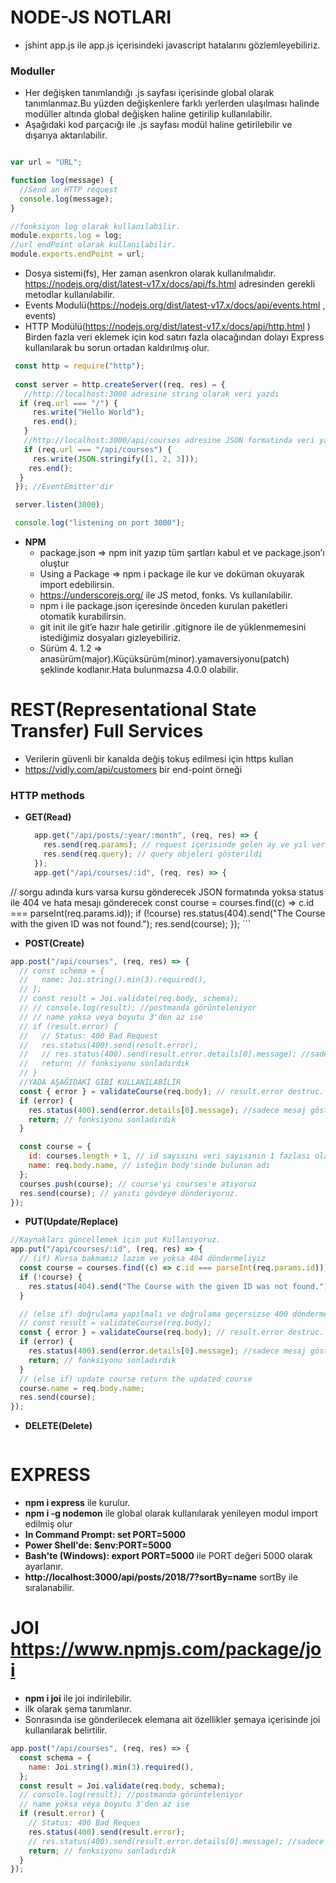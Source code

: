 # NODE-JS NOTLARI
* jshint app.js ile app.js içerisindeki javascript hatalarını gözlemleyebiliriz.
### Moduller
* Her değişken tanımlandığı .js sayfası içerisinde global olarak tanımlanmaz.Bu yüzden değişkenlere farklı yerlerden ulaşılması halinde modüller altında global değişken haline getirilip kullanılabilir.
* Aşağıdaki kod parçacığı ile .js sayfası modül haline getirilebilir ve dışarıya aktarılabilir.

```javascript

var url = "URL";

function log(message) {
  //Send an HTTP request
  console.log(message);
}

//fonksiyon log olarak kullanılabilir.
module.exports.log = log;
//url endPoint olarak kullanılabilir.
module.exports.endPoint = url;

```


*	Dosya sistemi(fs), Her zaman asenkron olarak kullanılmalıdır. https://nodejs.org/dist/latest-v17.x/docs/api/fs.html  adresinden gerekli metodlar kullanılabilir.
*	Events Modulü(https://nodejs.org/dist/latest-v17.x/docs/api/events.html , events) 
* 	HTTP Modülü(https://nodejs.org/dist/latest-v17.x/docs/api/http.html ) Birden fazla veri eklemek için kod satırı fazla olacağından dolayı Express kullanılarak bu sorun ortadan kaldırılmış olur.

```javascript
 const http = require("http");
 
 const server = http.createServer((req, res) = {
   //http://localhost:3000 adresine string olarak veri yazdı
  if (req.url === "/") {
     res.write("Hello World");
     res.end();
   }
   //http://localhost:3000/api/courses adresine JSON formatinda veri yazdı
   if (req.url === "/api/courses") {
     res.write(JSON.stringify([1, 2, 3]));
    res.end();
  }
 }); //EventEmitter'dir

 server.listen(3000);

 console.log("listening on port 3000");

```

*	**NPM** 
	* package.json => npm init  yazıp tüm şartları kabul et ve package.json’ı oluştur
	* Using a Package => npm i package ile kur ve doküman okuyarak import edebilirsin.
	* https://underscorejs.org/ ile JS metod, fonks. Vs kullanılabilir.
	* npm i  ile package.json içeresinde önceden kurulan paketleri otomatik kurabilirsin.
	* git init ile git’e hazır hale getirilir .gitignore ile de yüklenmemesini istediğimiz dosyaları gizleyebiliriz.
	* Sürüm 4. 1.2 => anasürüm(major).Küçüksürüm(minor).yamaversiyonu(patch) şeklinde kodlanır.Hata bulunmazsa 4.0.0 olabilir.

# **REST(Representational State Transfer) Full Services**
  *  Verilerin güvenli bir kanalda değiş tokuş edilmesi için https kullan
  *  https://vidly.com/api/customers bir end-point örneği 
### **HTTP methods** 
  * **GET(Read)**
    ```javascript
      app.get("/api/posts/:year/:month", (req, res) => {
        res.send(req.params); // request içerisinde gelen ay ve yıl verilerini yolladık
        res.send(req.query); // query objeleri gösterildi
      });
      app.get("/api/courses/:id", (req, res) => {
  // sorgu adında kurs varsa kursu gönderecek JSON formatında yoksa status ile 404 ve hata mesajı gönderecek
      const course = courses.find((c) => c.id === parseInt(req.params.id));
      if (!course)
        res.status(404).send("The Course with the given ID was not found.");
        res.send(course);
      });
    ```
  *  **POST(Create)** 
```javascript
app.post("/api/courses", (req, res) => {
  // const schema = {
  //   name: Joi.string().min(3).required(),
  // };
  // const result = Joi.validate(req.body, schema);
  // // console.log(result); //postmanda görünteleniyor
  // // name yoksa veya boyutu 3'den az ise
  // if (result.error) {
  //   // Status: 400 Bad Request
  //   res.status(400).send(result.error);
  //   // res.status(400).send(result.error.details[0].message); //sadece mesaj gösterilecek
  //   return; // fonksiyonu sonladırdık
  // }
  //YADA AŞAĞIDAKİ GİBİ KULLANILABİLİR
  const { error } = validateCourse(req.body); // result.error destruc.
  if (error) {
    res.status(400).send(error.details[0].message); //sadece mesaj gösterilecek
    return; // fonksiyonu sonladırdık
  }

  const course = {
    id: courses.length + 1, // id sayısını veri sayısının 1 fazlası olarak ayarladık
    name: req.body.name, // isteğin body'sinde bulunan adı
  };
  courses.push(course); // course'yi courses'e atıyoruz
  res.send(course); // yanıtı gövdeye dönderiyoruz.
});
```
  *  **PUT(Update/Replace)**
```javascript
//Kaynakları güncellemek için put Kullanıyoruz.
app.put("/api/courses/:id", (req, res) => {
  // (if) Kursa bakmamız lazım ve yoksa 404 döndermeliyiz
  const course = courses.find((c) => c.id === parseInt(req.params.id));
  if (!course) {
    res.status(404).send("The Course with the given ID was not found.");
  }

  // (else if) doğrulama yapılmalı ve doğrulama geçersizse 400 döndermeliyiz.
  // const result = validateCourse(req.body);
  const { error } = validateCourse(req.body); // result.error destruc.
  if (error) {
    res.status(400).send(error.details[0].message); //sadece mesaj gösterilecek
    return; // fonksiyonu sonladırdık
  }
  // (else if) update course return the updated course
  course.name = req.body.name;
  res.send(course);
});
```
  *  **DELETE(Delete)** 
```javascript

```

# **EXPRESS**
  *  **npm i express** ile kurulur.
  *  **npm i -g nodemon** ile global olarak kullanılarak yenileyen modul import edilmiş olur
  *  **In Command Prompt: set PORT=5000**
  *  **Power Shell'de: $env:PORT=5000**
  *  **Bash'te (Windows): export PORT=5000** ile PORT değeri 5000 olarak ayarlanır.
  * **http://localhost:3000/api/posts/2018/7?sortBy=name** sortBy ile sıralanabilir. 

# **JOI**  https://www.npmjs.com/package/joi
  * **npm i joi** ile joi indirilebilir.
  * ilk olarak şema tanımlanır.
  * Sonrasında ise gönderilecek elemana ait özellikler şemaya içerisinde joi kullanılarak belirtilir.
```javascript
app.post("/api/courses", (req, res) => {
  const schema = {
    name: Joi.string().min(3).required(),
  };
  const result = Joi.validate(req.body, schema);
  // console.log(result); //postmanda görünteleniyor
  // name yoksa veya boyutu 3'den az ise
  if (result.error) {
    // Status: 400 Bad Reques
    res.status(400).send(result.error);
    // res.status(400).send(result.error.details[0].message); //sadece mesaj gösterilecek
    return; // fonksiyonu sonladırdık
  }
});
```